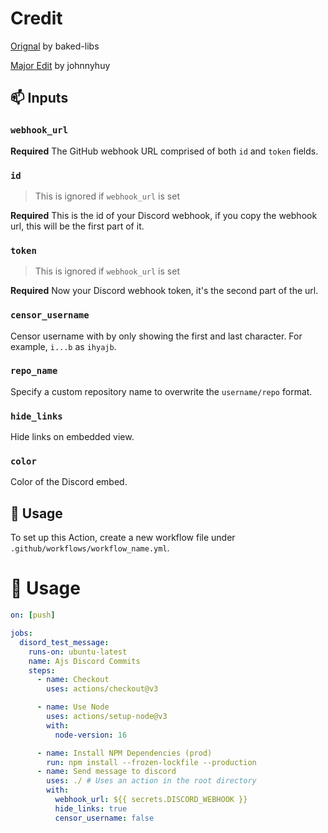 # Credit

[Orignal](baked-libs/discord-webhook) by baked-libs

[Major Edit](baked-libs/discord-webhook) by johnnyhuy

## 📫 Inputs

### `webhook_url`

**Required** The GitHub webhook URL comprised of both `id` and `token` fields.

### `id`

> This is ignored if `webhook_url` is set

**Required** This is the id of your Discord webhook, if you copy the webhook url, this will be the first part of it.

### `token`

> This is ignored if `webhook_url` is set

**Required** Now your Discord webhook token, it's the second part of the url. 

### `censor_username`

Censor username with by only showing the first and last character. For example, `i...b` as `ihyajb`.

### `repo_name`

Specify a custom repository name to overwrite the `username/repo` format.

### `hide_links`

Hide links on embedded view.

### `color`

Color of the Discord embed.

## :scroll: Usage

To set up this Action, create a new workflow file under `.github/workflows/workflow_name.yml`.

# 📄 Usage

```yaml
on: [push]

jobs:
  disord_test_message:
    runs-on: ubuntu-latest
    name: Ajs Discord Commits
    steps:
      - name: Checkout
        uses: actions/checkout@v3

      - name: Use Node
        uses: actions/setup-node@v3
        with:
          node-version: 16

      - name: Install NPM Dependencies (prod)
        run: npm install --frozen-lockfile --production
      - name: Send message to discord
        uses: ./ # Uses an action in the root directory
        with:
          webhook_url: ${{ secrets.DISCORD_WEBHOOK }}
          hide_links: true
          censor_username: false

```